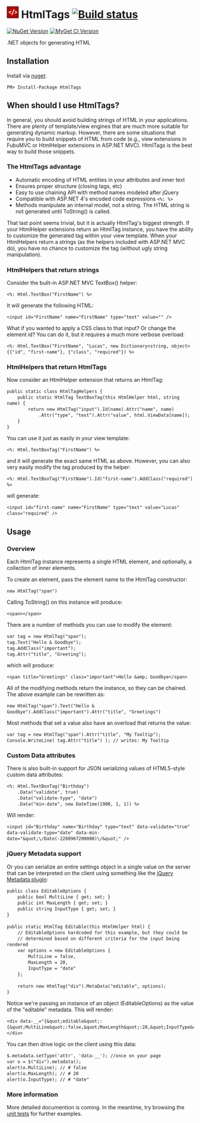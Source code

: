 # ![HtmlTags](https://github.com/DarthFubuMVC/htmltags/raw/master/logo/HtmlTags_Icon_32x32.png) HtmlTags [![Build status](https://ci.appveyor.com/api/projects/status/7h0p16ld5dqikglj?svg=true)](https://ci.appveyor.com/project/jbogard/htmltags)

[![NuGet Version](http://img.shields.io/nuget/v/HtmlTags.svg?style=flat)](https://www.nuget.org/packages/HtmlTags/)
[![MyGet CI Version](https://img.shields.io/myget/htmltags-ci/dt/HtmlTags.svg)](http://myget.org/gallery/htmltags-ci)

 .NET objects for generating HTML

## Installation
Install via [nuget](http://www.nuget.org/):

    PM> Install-Package HtmlTags

## When should I use HtmlTags?

In general, you should avoid building strings of HTML in your applications. There are plenty of template/view engines that are much more suitable for generating dynamic markup. However, there are some situations that require you to build snippets of HTML from code (e.g., view extensions in FubuMVC or HtmlHelper extensions in ASP.NET MVC). HtmlTags is the best way to build those snippets.

### The HtmlTags advantage

* Automatic encoding of HTML entities in your attributes and inner text
* Ensures proper structure (closing tags, etc)
* Easy to use chaining API with method names modeled after jQuery
* Compatible with ASP.NET 4's encoded code expressions `<%: %>`
* Methods manipulate an internal model, not a string. The HTML string is not
generated until ToString() is called.

That last point seems trivial, but it is actually HtmlTag's biggest strength. If your HtmlHelper extensions return an HtmlTag instance, you have the ability to customize the generated tag within your view template. When your HtmlHelpers return a strings (as the helpers included with ASP.NET MVC do), you have no chance to customize the tag (without ugly string manipulation).

### HtmlHelpers that return strings

Consider the built-in ASP.NET MVC TextBox() helper:

    <%: Html.TextBox("FirstName") %>

It will generate the following HTML:

    <input id="FirstName" name="FirstName" type="text" value="" />

What if you wanted to apply a CSS class to that input? Or change the element id?
You can do it, but it requires a much more verbose overload:

    <%: Html.TextBox("FirstName", "Lucas", new Dictionary<string, object> {{"id", "first-name"}, {"class", "required"}) %>

### HtmlHelpers that return HtmlTags

Now consider an HtmlHelper extension that returns an HtmlTag:

    public static class HtmlTagHelpers {
        public static HtmlTag TextBoxTag(this HtmlHelper html, string name) {
            return new HtmlTag("input").Id(name).Attr("name", name)
                .Attr("type", "text").Attr("value", html.ViewData[name]);
        }
    }

You can use it just as easily in your view template:

    <%: Html.TextBoxTag("FirstName") %>

and it will generate the exact same HTML as above. However, you can also very easily modify the tag produced by the helper:

    <%: Html.TextBoxTag("FirstName").Id("first-name").AddClass("required") %>

will generate:

    <input id="first-name" name="FirstName" type="text" value="Lucas" class="required" />



## Usage

### Overview

Each HtmlTag instance represents a single HTML element, and optionally, a collection of inner elements.

To create an element, pass the element name to the HtmlTag constructor:

    new HtmlTag("span")

Calling ToString() on this instance will produce:

    <span></span>

There are a number of methods you can use to modify the element:

    var tag = new HtmlTag("span");
    tag.Text("Hello & Goodbye");
    tag.AddClass("important");
    tag.Attr("title", "Greeting");
    
which will produce:

    <span title="Greetings" class="important">Hello &amp; Goodbye</span>

All of the modifying methods return the instance, so they can be chained. The above example can be rewritten as:

    new HtmlTag("span").Text("Hello & Goodbye").AddClass("important").Attr("title", "Greetings")
    
Most methods that set a value also have an overload that returns the value:

	var tag = new HtmlTag("span").Attr("title", "My Tooltip");
	Console.WriteLine( tag.Attr("title") ); // writes: My Tooltip

### Custom Data attributes

There is also built-in support for JSON serializing values of HTML5-style custom data attributes:

    <%: Html.TextBoxTag("Birthday")
        .Data("validate", true)
        .Data("validate-type", "date")
        .Data("min-date", new DateTime(1900, 1, 1)) %>

Will render:

    <input id="Birthday" name="Birthday" type="text" data-validate="true" data-validate-type="date" data-min-date="&quot;\/Date(-2208967200000)\/&quot;" />

### jQuery Metadata support

Or you can serialize an entire settings object in a single value on the server that can be interpreted on the client using something like the [jQuery Metadata plugin](http://docs.jquery.com/Plugins/Metadata):

    public class EditableOptions {
        public bool MultiLine { get; set; }
        public int MaxLength { get; set; }
        public string InputType { get; set; }
    }

    public static HtmlTag Editable(this HtmlHelper html) {
        // EditableOptions hardcoded for this example, but they could be 
        // determined based on different criteria for the input being rendered
        var options = new EditableOptions {
            MultiLine = false,
            MaxLength = 20,
            InputType = "date"
        };

        return new HtmlTag("div").MetaData("editable", options);
    }

Notice we're passing an instance of an object (EditableOptions) as the value of the "editable" metadata. This will render:

    <div data-__="{&quot;editable&quot;:{&quot;MultiLine&quot;:false,&quot;MaxLength&quot;:20,&quot;InputType&quot;:&quot;date&quot;}}"></div>

You can then drive logic on the client using this data:

    $.metadata.setType('attr', 'data-__'); //once on your page
    var o = $("div").metadata();
    alert(o.MultiLine); // # false
    alert(o.MaxLength); // # 20
    alert(o.InputType); // # "date"


### More information

More detailed documention is coming. In the meantime, try browsing the [unit tests](https://github.com/DarthFubuMVC/htmltags/blob/master/src/HtmlTags.Testing/HtmlTagTester.cs) for further examples.
